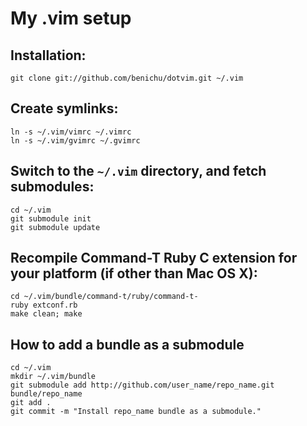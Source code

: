 # My .vim setup

## Installation:

    git clone git://github.com/benichu/dotvim.git ~/.vim

## Create symlinks:

    ln -s ~/.vim/vimrc ~/.vimrc
    ln -s ~/.vim/gvimrc ~/.gvimrc

## Switch to the `~/.vim` directory, and fetch submodules:

    cd ~/.vim
    git submodule init
    git submodule update

## Recompile Command-T Ruby C extension for your platform (if other than Mac OS X):

    cd ~/.vim/bundle/command-t/ruby/command-t-
    ruby extconf.rb
    make clean; make

## How to add a bundle as a submodule

    cd ~/.vim
    mkdir ~/.vim/bundle
    git submodule add http://github.com/user_name/repo_name.git bundle/repo_name
    git add .
    git commit -m "Install repo_name bundle as a submodule."
